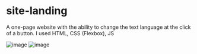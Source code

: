 # site-landing
A one-page website with the ability to change the text language at the click of a button. I used HTML, CSS (Flexbox), JS

![image](https://user-images.githubusercontent.com/107279757/173151327-b4b2f9ac-f4c1-400b-a61b-8386b24f6ee9.png)
![image](https://user-images.githubusercontent.com/107279757/173151554-1674478b-34d5-4133-a435-70c1f575b44a.png)
